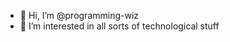 - 👋 Hi, I’m @programming-wiz
- 👀 I’m interested in all sorts of technological stuff

<!---
programming-wiz/programming-wiz is a ✨ special ✨ repository because its `README.md` (this file) appears on your GitHub profile.
You can click the Preview link to take a look at your changes.
--->
